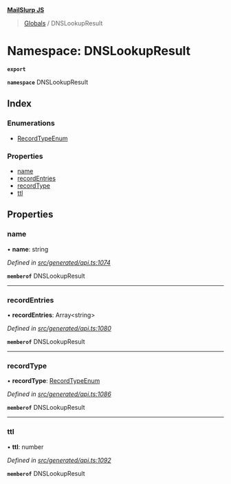 **[MailSlurp JS](../README.md)**

> [Globals](../README.md) / DNSLookupResult

# Namespace: DNSLookupResult

**`export`** 

**`namespace`** DNSLookupResult

## Index

### Enumerations

* [RecordTypeEnum](../enums/dnslookupresult.recordtypeenum.md)

### Properties

* [name](dnslookupresult.md#name)
* [recordEntries](dnslookupresult.md#recordentries)
* [recordType](dnslookupresult.md#recordtype)
* [ttl](dnslookupresult.md#ttl)

## Properties

### name

•  **name**: string

*Defined in [src/generated/api.ts:1074](https://github.com/mailslurp/mailslurp-client/blob/24bff2e/src/generated/api.ts#L1074)*

**`memberof`** DNSLookupResult

___

### recordEntries

•  **recordEntries**: Array\<string>

*Defined in [src/generated/api.ts:1080](https://github.com/mailslurp/mailslurp-client/blob/24bff2e/src/generated/api.ts#L1080)*

**`memberof`** DNSLookupResult

___

### recordType

•  **recordType**: [RecordTypeEnum](../enums/dnslookupresult.recordtypeenum.md)

*Defined in [src/generated/api.ts:1086](https://github.com/mailslurp/mailslurp-client/blob/24bff2e/src/generated/api.ts#L1086)*

**`memberof`** DNSLookupResult

___

### ttl

•  **ttl**: number

*Defined in [src/generated/api.ts:1092](https://github.com/mailslurp/mailslurp-client/blob/24bff2e/src/generated/api.ts#L1092)*

**`memberof`** DNSLookupResult
